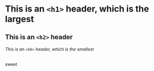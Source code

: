 
# This is an `<h1>` header, which is the largest

## This is an `<h2>` header

###### This is an `<h6>` header, which is the smallest

sweet
